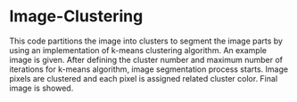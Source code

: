 # Image-Clustering

This code partitions the image into clusters to segment the image parts by using an implementation of k-means clustering algorithm. An example image is given. After defining the cluster number and maximum number of iterations for k-means algorithm, image segmentation process starts. Image pixels are clustered and each pixel is assigned related cluster color. Final image is showed.